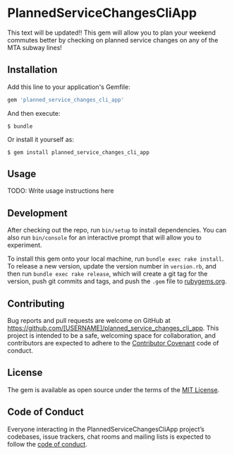 # PlannedServiceChangesCliApp

This text will be updated!! This gem will allow you to plan your weekend commutes better by checking on planned service changes on any of the MTA subway lines!

## Installation

Add this line to your application's Gemfile:

```ruby
gem 'planned_service_changes_cli_app'
```

And then execute:

    $ bundle

Or install it yourself as:

    $ gem install planned_service_changes_cli_app

## Usage

TODO: Write usage instructions here

## Development

After checking out the repo, run `bin/setup` to install dependencies. You can also run `bin/console` for an interactive prompt that will allow you to experiment.

To install this gem onto your local machine, run `bundle exec rake install`. To release a new version, update the version number in `version.rb`, and then run `bundle exec rake release`, which will create a git tag for the version, push git commits and tags, and push the `.gem` file to [rubygems.org](https://rubygems.org).

## Contributing

Bug reports and pull requests are welcome on GitHub at https://github.com/[USERNAME]/planned_service_changes_cli_app. This project is intended to be a safe, welcoming space for collaboration, and contributors are expected to adhere to the [Contributor Covenant](http://contributor-covenant.org) code of conduct.

## License

The gem is available as open source under the terms of the [MIT License](https://opensource.org/licenses/MIT).

## Code of Conduct

Everyone interacting in the PlannedServiceChangesCliApp project’s codebases, issue trackers, chat rooms and mailing lists is expected to follow the [code of conduct](https://github.com/[USERNAME]/planned_service_changes_cli_app/blob/master/CODE_OF_CONDUCT.md).
